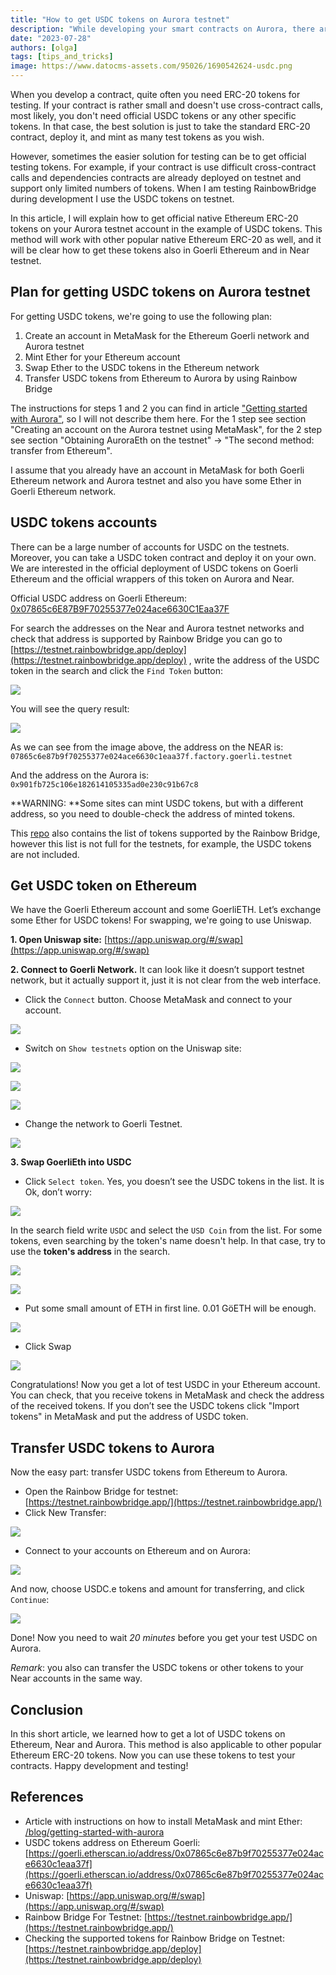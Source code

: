 ```yaml
---
title: "How to get USDC tokens on Aurora testnet"
description: "While developing your smart contracts on Aurora, there are situations when you will need to get native Ethereum ERC-20 tokens on your testnet account – let’s find out how to get these by using the USDC token as an example"
date: "2023-07-28"
authors: [olga]
tags: [tips_and_tricks]
image: https://www.datocms-assets.com/95026/1690542624-usdc.png
---
```

When you develop a contract, quite often you need ERC-20 tokens for testing. If your contract is rather small and doesn't use cross-contract calls, most likely, you don't need official USDC tokens or any other specific tokens. In that case, the best solution is just to take the standard ERC-20 contract, deploy it, and mint as many test tokens as you wish.

However, sometimes the easier solution for testing can be to get official testing tokens. For example, if your contract is use difficult cross-contract calls and dependencies contracts are already deployed on testnet and support only limited numbers of tokens. When I am testing RainbowBridge during development I use the USDC tokens on testnet.

In this article, I will explain how to get official native Ethereum ERC-20 tokens on your Aurora testnet account in the example of USDC tokens. This method will work with other popular native Ethereum ERC-20 as well, and it will be clear how to get these tokens also in Goerli Ethereum and in Near testnet.

<!-- truncate -->

## Plan for getting USDC tokens on Aurora testnet

For getting USDC tokens, we're going to use the following plan:

1.  Create an account in MetaMask for the Ethereum Goerli network and Aurora testnet
2.  Mint Ether for your Ethereum account
3.  Swap Ether to the USDC tokens in the Ethereum network
4.  Transfer USDC tokens from Ethereum to Aurora by using Rainbow Bridge

The instructions for steps 1 and 2 you can find in article ["Getting started with Aurora"](/blog/getting-started-with-aurora), so I will not describe them here. For the 1 step see section "Creating an account on the Aurora testnet using MetaMask", for the 2 step see section "Obtaining AuroraEth on the testnet" -> "The second method: transfer from Ethereum".

I assume that you already have an account in MetaMask for both Goerli Ethereum network and Aurora testnet and also you have some Ether in Goerli Ethereum network.

## USDC tokens accounts

There can be a large number of accounts for USDC on the testnets. Moreover, you can take a USDC token contract and deploy it on your own. We are interested in the official deployment of USDC tokens on Goerli Ethereum and the official wrappers of this token on Aurora and Near.

Official USDC address on Goerli Ethereum: [0x07865c6E87B9F70255377e024ace6630C1Eaa37F](https://goerli.etherscan.io/token/0x07865c6e87b9f70255377e024ace6630c1eaa37f)

For search the addresses on the Near and Aurora testnet networks and check that address is supported by Rainbow Bridge you can go to [https://testnet.rainbowbridge.app/deploy](https://testnet.rainbowbridge.app/deploy) , write the address of the USDC token in the search and click the `Find Token` button:

![](https://www.datocms-assets.com/95026/1690544553-screenshot-2023-07-28-at-12-40-45.png)

You will see the query result:

![](https://www.datocms-assets.com/95026/1690545689-screenshot-2023-07-28-at-13-01-18.png)

As we can see from the image above, the address on the NEAR is: `07865c6e87b9f70255377e024ace6630c1eaa37f.factory.goerli.testnet`

And the address on the Aurora is: `0x901fb725c106e182614105335ad0e230c91b67c8`

**WARNING: **Some sites can mint USDC tokens, but with a different address, so you need to double-check the address of minted tokens.

This [repo](https://github.com/aurora-is-near/bridge-assets/tree/master/tokens) also contains the list of tokens supported by the Rainbow Bridge, however this list is not full for the testnets, for example, the USDC tokens are not included.

## Get USDC token on Ethereum

We have the Goerli Ethereum account and some GoerliETH. Let’s exchange some Ether for USDC tokens! For swapping, we're going to use Uniswap.

**1. Open Uniswap site:** [https://app.uniswap.org/#/swap](https://app.uniswap.org/#/swap)

**2. Connect to Goerli Network.** It can look like it doesn’t support testnet network, but it actually support it, just it is not clear from the web interface.

* Click the `Connect` button. Choose MetaMask and connect to your account.

![](https://www.datocms-assets.com/95026/1689675168-uniswapconnect.jpg)

* Switch on `Show testnets` option on the Uniswap site:

![](https://www.datocms-assets.com/95026/1690544253-screenshot-2023-07-28-at-12-35-32.png)

![](https://www.datocms-assets.com/95026/1690544262-screenshot-2023-07-28-at-12-35-41.png)

![](https://www.datocms-assets.com/95026/1690544274-screenshot-2023-07-28-at-12-35-54.png)

* Change the network to Goerli Testnet.

![](https://www.datocms-assets.com/95026/1690544545-screenshot-2023-07-28-at-12-39-49.png)

**3. Swap GoerliEth into USDC**

* Click `Select token`. Yes, you doesn’t see the USDC tokens in the list. It is Ok, don’t worry:

![](https://www.datocms-assets.com/95026/1690544771-screenshot-2023-07-28-at-12-45-29.png)

In the search field write `USDC` and select the `USD Coin` from the list. For some tokens, even searching by the token's name doesn't help. In that case, try to use the **token's address** in the search.

![](https://www.datocms-assets.com/95026/1690544783-screenshot-2023-07-28-at-12-45-51.png)

![](https://www.datocms-assets.com/95026/1690544794-screenshot-2023-07-28-at-12-45-57.png)

* Put some small amount of ETH in first line. 0.01 GöETH will be enough.

![](https://www.datocms-assets.com/95026/1690544849-screenshot-2023-07-28-at-12-44-59.png)

* Click Swap

![](https://www.datocms-assets.com/95026/1690544873-screenshot-2023-07-28-at-12-45-06.png)

Congratulations! Now you get a lot of test USDC in your Ethereum account. You can check, that you receive tokens in MetaMask and check the address of the received tokens. If you don’t see the USDC tokens click "Import tokens" in MetaMask and put the address of USDC token.

## Transfer USDC tokens to Aurora

Now the easy part: transfer USDC tokens from Ethereum to Aurora.

* Open the Rainbow Bridge for testnet: [https://testnet.rainbowbridge.app/](https://testnet.rainbowbridge.app/)
* Click New Transfer:

![](https://www.datocms-assets.com/95026/1690544972-screenshot-2023-07-28-at-12-48-40.png)

* Connect to your accounts on Ethereum and on Aurora:

![](https://www.datocms-assets.com/95026/1690545004-screenshot-2023-07-28-at-12-48-57.png)

And now, choose USDC.e tokens and amount for transferring, and click `Continue`:

![](https://www.datocms-assets.com/95026/1690545027-screenshot-2023-07-28-at-12-49-11.png)

Done! Now you need to wait *20 minutes* before you get your test USDC on Aurora.

*Remark*: you also can transfer the USDC tokens or other tokens to your Near accounts in the same way.

## Conclusion

In this short article, we learned how to get a lot of USDC tokens on Ethereum, Near and Aurora. This method is also applicable to other popular Ethereum ERC-20 tokens. Now you can use these tokens to test your contracts. Happy development and testing!

## References

* Article with instructions on how to install MetaMask and mint Ether: [/blog/getting-started-with-aurora](/blog/getting-started-with-aurora)
* USDC tokens address on Ethereum Goerli: [https://goerli.etherscan.io/address/0x07865c6e87b9f70255377e024ace6630c1eaa37f](https://goerli.etherscan.io/address/0x07865c6e87b9f70255377e024ace6630c1eaa37f)
* Uniswap: [https://app.uniswap.org/#/swap](https://app.uniswap.org/#/swap)
* Rainbow Bridge For Testnet: [https://testnet.rainbowbridge.app/](https://testnet.rainbowbridge.app/)
* Checking the supported tokens for Rainbow Bridge on Testnet: [https://testnet.rainbowbridge.app/deploy](https://testnet.rainbowbridge.app/deploy)

